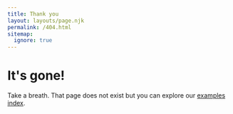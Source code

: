 ```yaml
---
title: Thank you
layout: layouts/page.njk
permalink: /404.html
sitemap:
  ignore: true
---
```


# It's gone!

Take a breath. That page does not exist but you can explore our [examples index](/).
